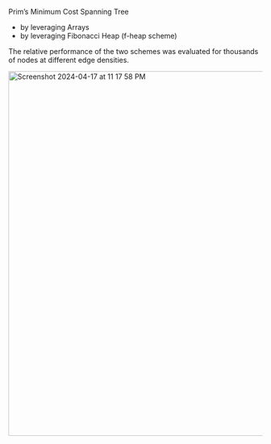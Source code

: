 Prim’s Minimum Cost Spanning Tree 

- by leveraging Arrays 
- by leveraging Fibonacci Heap (f-heap scheme)
  
The relative performance of the two schemes was evaluated for thousands of nodes at different edge densities.


<img width="724" alt="Screenshot 2024-04-17 at 11 17 58 PM" src="https://github.com/akchay/Prim-Minimum-Cost-Spanning-Tree/assets/6744434/28dc79f7-ed5a-44c7-8263-bb85769425a5">
